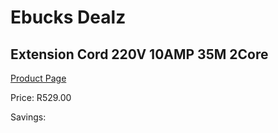 
# Ebucks Dealz
## Extension Cord 220V 10AMP 35M 2Core
[Product Page](https://www.ebucks.com/web/shop/productSelected.do?prodId=1200602626&catId=363410833)

Price: R529.00

Savings: 


	